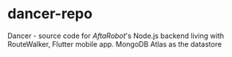 # dancer-repo
Dancer - source code for *AftaRobot*'s Node.js backend living with RouteWalker, Flutter mobile app. MongoDB Atlas as the datastore
